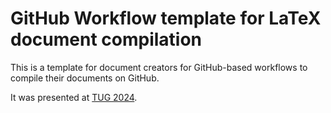 # GitHub Workflow template for LaTeX document compilation

This is a template for document creators for GitHub-based workflows to compile their documents on GitHub.

It was presented at [TUG 2024](https://www.tug.org/tug2024/).
